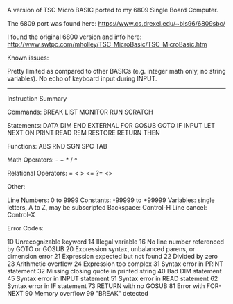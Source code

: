 A version of TSC Micro BASIC ported to my 6809 Single Board Computer.

The 6809 port was found here: https://www.cs.drexel.edu/~bls96/6809sbc/

I found the original 6800 version and info here: http://www.swtpc.com/mholley/TSC_MicroBasic/TSC_MicroBasic.htm

Known issues:

Pretty limited as compared to other BASICs (e.g. integer math only, no string variables).
No echo of keyboard input during INPUT.

------------------------------------------------------------------------

Instruction Summary

Commands: BREAK LIST MONITOR RUN SCRATCH

Statements: DATA DIM END EXTERNAL FOR GOSUB GOTO IF INPUT LET NEXT ON PRINT READ REM RESTORE RETURN THEN

Functions: ABS RND SGN SPC TAB

Math Operators: - + * / ^

Relational Operators: = < > <= ?= <>

Other:

Line Numbers: 0 to 9999
Constants: -99999 to +99999
Variables: single letters, A to Z, may be subscripted
Backspace: Control-H
Line cancel: Control-X

Error Codes:

10 Unrecognizable keyword
14 Illegal variable
16 No line number referenced by GOTO or GOSUB
20 Expression syntax, unbalanced parens, or dimension error
21 Expression expected but not found
22 Divided by zero
23 Arithmetic overflow
24 Expression too complex
31 Syntax error in PRINT statement
32 Missing closing quote in printed string
40 Bad DIM statement
45 Syntax error in INPUT statement
51 Syntax error in READ statement
62 Syntax error in IF statement
73 RETURN with no GOSUB
81 Error with FOR-NEXT
90 Memory overflow
99 "BREAK" detected
